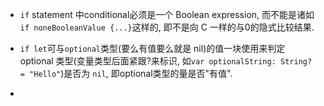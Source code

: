 * `if` statement 中conditional必须是一个 Boolean expression, 而不能是诸如`if noneBooleanValue {...}`这样的, 即不是向 C 一样的与0的隐式比较结果.

* `if let`可与`optional`类型(要么有值要么就是 nil)的值一块使用来判定 optional 类型(变量类型后面紧跟?来标识, 如`var optionalString: String? = "Hello"`)是否为 `nil`, 即optional类型的量是否"有值".

*